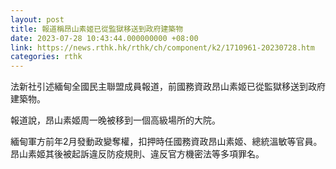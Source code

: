 ```yaml
---
layout: post
title: 報道稱昂山素姬已從監獄移送到政府建築物
date: 2023-07-28 10:43:44.000000000 +08:00
link: https://news.rthk.hk/rthk/ch/component/k2/1710961-20230728.htm
categories: rthk
---
```


法新社引述緬甸全國民主聯盟成員報道，前國務資政昂山素姬已從監獄移送到政府建築物。

報道說，昂山素姬周一晚被移到一個高級場所的大院。

緬甸軍方前年2月發動政變奪權，扣押時任國務資政昂山素姬、總統溫敏等官員。昂山素姬其後被起訴違反防疫規則、違反官方機密法等多項罪名。
